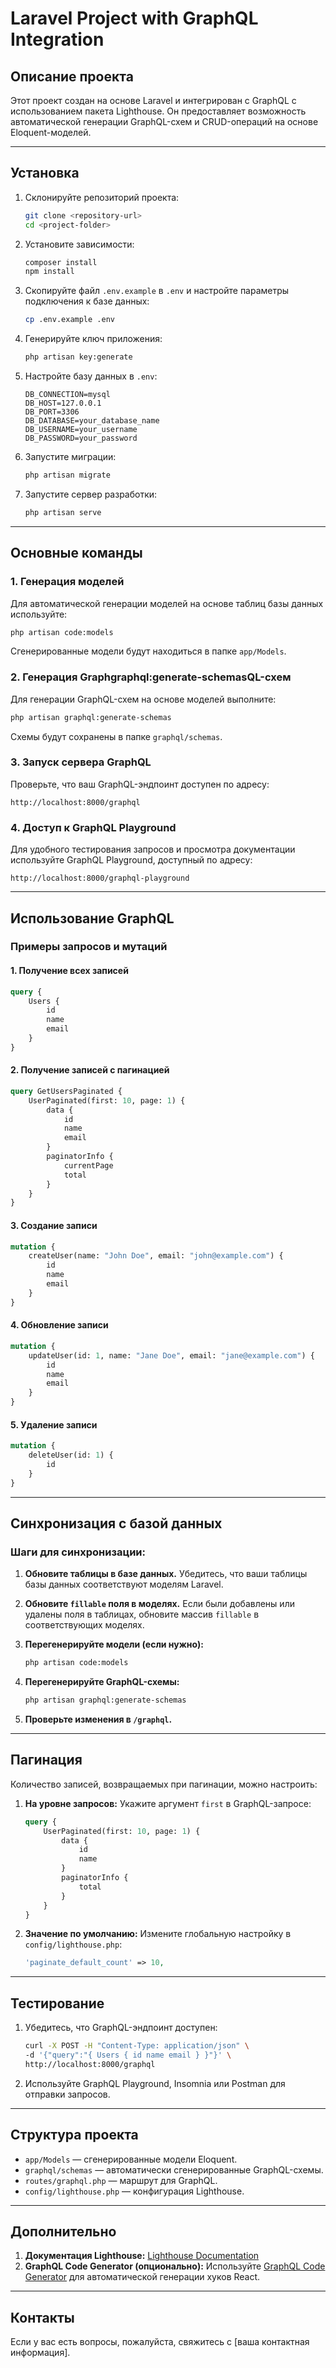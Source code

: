 # Laravel Project with GraphQL Integration

## **Описание проекта**

Этот проект создан на основе Laravel и интегрирован с GraphQL с использованием пакета Lighthouse. Он предоставляет возможность автоматической генерации GraphQL-схем и CRUD-операций на основе Eloquent-моделей.

---

## **Установка**

1. Склонируйте репозиторий проекта:

   ```bash
   git clone <repository-url>
   cd <project-folder>
   ```
2. Установите зависимости:

   ```bash
   composer install
   npm install
   ```
3. Скопируйте файл `.env.example` в `.env` и настройте параметры подключения к базе данных:

   ```bash
   cp .env.example .env
   ```
4. Генерируйте ключ приложения:

   ```bash
   php artisan key:generate
   ```
5. Настройте базу данных в `.env`:

   ```env
   DB_CONNECTION=mysql
   DB_HOST=127.0.0.1
   DB_PORT=3306
   DB_DATABASE=your_database_name
   DB_USERNAME=your_username
   DB_PASSWORD=your_password
   ```
6. Запустите миграции:

   ```bash
   php artisan migrate
   ```
7. Запустите сервер разработки:

   ```bash
   php artisan serve
   ```

---

## **Основные команды**

### 1. **Генерация моделей**

Для автоматической генерации моделей на основе таблиц базы данных используйте:

```bash
php artisan code:models
```

Сгенерированные модели будут находиться в папке `app/Models`.

### 2. **Генерация Graphgraphql:generate-schemasQL-схем**

Для генерации GraphQL-схем на основе моделей выполните:

```bash
php artisan graphql:generate-schemas
```

Схемы будут сохранены в папке `graphql/schemas`.

### 3. **Запуск сервера GraphQL**

Проверьте, что ваш GraphQL-эндпоинт доступен по адресу:

```
http://localhost:8000/graphql
```

### 4. **Доступ к GraphQL Playground**

Для удобного тестирования запросов и просмотра документации используйте GraphQL Playground, доступный по адресу:

```
http://localhost:8000/graphql-playground
```

---

## **Использование GraphQL**

### Примеры запросов и мутаций

#### 1. **Получение всех записей**

```graphql
query {
    Users {
        id
        name
        email
    }
}
```

#### 2. **Получение записей с пагинацией**

```graphql
query GetUsersPaginated {
    UserPaginated(first: 10, page: 1) {
        data {
            id
            name
            email
        }
        paginatorInfo {
            currentPage
            total
        }
    }
}
```

#### 3. **Создание записи**

```graphql
mutation {
    createUser(name: "John Doe", email: "john@example.com") {
        id
        name
        email
    }
}
```

#### 4. **Обновление записи**

```graphql
mutation {
    updateUser(id: 1, name: "Jane Doe", email: "jane@example.com") {
        id
        name
        email
    }
}
```

#### 5. **Удаление записи**

```graphql
mutation {
    deleteUser(id: 1) {
        id
    }
}
```

---

## **Синхронизация с базой данных**

### Шаги для синхронизации:

1. **Обновите таблицы в базе данных.**
   Убедитесь, что ваши таблицы базы данных соответствуют моделям Laravel.
2. **Обновите `fillable` поля в моделях.**
   Если были добавлены или удалены поля в таблицах, обновите массив `fillable` в соответствующих моделях.
3. **Перегенерируйте модели (если нужно):**

   ```bash
   php artisan code:models
   ```
4. **Перегенерируйте GraphQL-схемы:**

   ```bash
   php artisan graphql:generate-schemas
   ```
5. **Проверьте изменения в `/graphql`.**

---

## **Пагинация**

Количество записей, возвращаемых при пагинации, можно настроить:

1. **На уровне запросов:**
   Укажите аргумент `first` в GraphQL-запросе:

   ```graphql
   query {
       UserPaginated(first: 10, page: 1) {
           data {
               id
               name
           }
           paginatorInfo {
               total
           }
       }
   }
   ```
2. **Значение по умолчанию:**
   Измените глобальную настройку в `config/lighthouse.php`:

   ```php
   'paginate_default_count' => 10,
   ```

---

## **Тестирование**

1. Убедитесь, что GraphQL-эндпоинт доступен:

   ```bash
   curl -X POST -H "Content-Type: application/json" \
   -d '{"query":"{ Users { id name email } }"}' \
   http://localhost:8000/graphql
   ```
2. Используйте GraphQL Playground, Insomnia или Postman для отправки запросов.

---

## **Структура проекта**

- `app/Models` — сгенерированные модели Eloquent.
- `graphql/schemas` — автоматически сгенерированные GraphQL-схемы.
- `routes/graphql.php` — маршрут для GraphQL.
- `config/lighthouse.php` — конфигурация Lighthouse.

---

## **Дополнительно**

1. **Документация Lighthouse:**
   [Lighthouse Documentation](https://lighthouse-php.com/)
2. **GraphQL Code Generator (опционально):**
   Используйте [GraphQL Code Generator](https://www.graphql-code-generator.com/) для автоматической генерации хуков React.

---

## **Контакты**

Если у вас есть вопросы, пожалуйста, свяжитесь с [ваша контактная информация].
